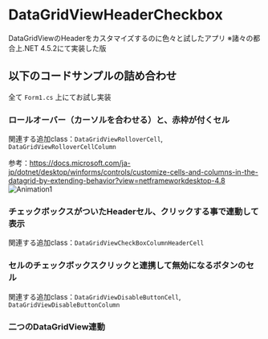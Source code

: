 # DataGridViewHeaderCheckbox
DataGridViewのHeaderをカスタマイズするのに色々と試したアプリ
※諸々の都合上.NET 4.5.2にて実装した版

## 以下のコードサンプルの詰め合わせ
全て `Form1.cs` 上にてお試し実装

### ロールオーバー（カーソルを合わせる）と、赤枠が付くセル
関連する追加class：`DataGridViewRolloverCell`,  `DataGridViewRolloverCellColumn`

参考：https://docs.microsoft.com/ja-jp/dotnet/desktop/winforms/controls/customize-cells-and-columns-in-the-datagrid-by-extending-behavior?view=netframeworkdesktop-4.8
![Animation1](https://user-images.githubusercontent.com/41602570/120915771-9e8dd000-c6e0-11eb-9f63-48d6ac51d640.gif)


### チェックボックスがついたHeaderセル、クリックする事で連動して表示
関連する追加class：`DataGridViewCheckBoxColumnHeaderCell`

### セルのチェックボックスクリックと連携して無効になるボタンのセル
関連する追加class：`DataGridViewDisableButtonCell`,  `DataGridViewDisableButtonColumn`

### 二つのDataGridView連動
